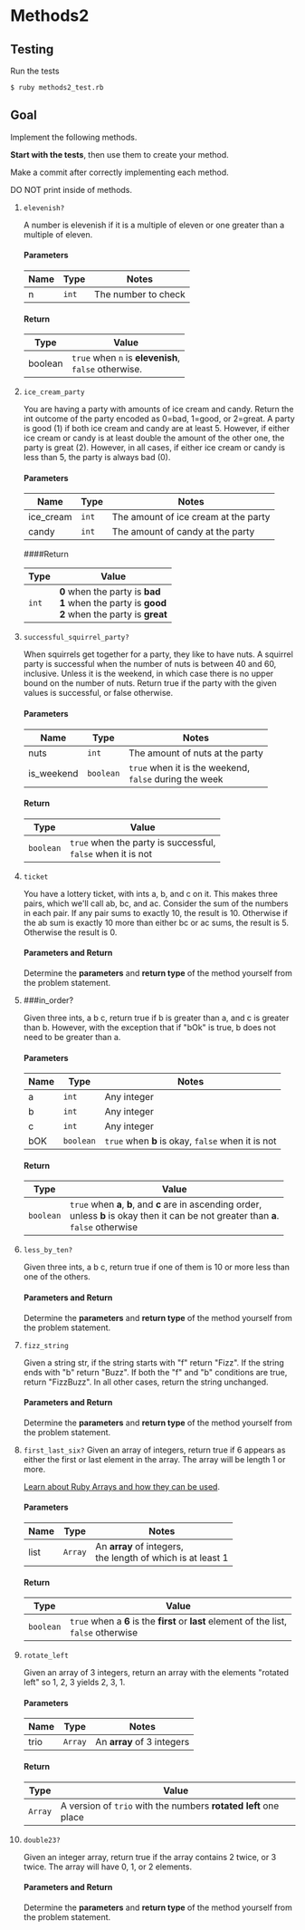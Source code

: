 # Methods2

## Testing

Run the tests

```
$ ruby methods2_test.rb
```

## Goal

Implement the following methods. 

**Start with the tests**, then use them to create your method.

Make a commit after correctly implementing each method.

DO NOT print inside of methods.

1. `elevenish?`

    A number is elevenish if it is a multiple of eleven or one greater than a multiple of eleven.

    #### Parameters

    <table>
        <th>Name</th>
        <th>Type</th>
        <th>Notes</th>
        <tbody>
            <tr>
                <td>n</td>
                <td><code>int</code></td>
                <td>The number to check</td>
            </tr>
        </tbody>
    </table>

    #### Return
    
    <table>
        <th>Type</th>
        <th>Value</th>
        <tbody>
            <tr>
                <td>boolean</td>
                <td><code>true</code> when <code>n</code> is <strong>elevenish</strong>, <br><code>false</code> otherwise.</td>
            </tr>
        </tbody>
    </table>
2. `ice_cream_party`

    You are having a party with amounts of ice cream and candy. Return the int outcome of the party encoded as 0=bad, 1=good, or 2=great. A party is good (1) if both ice cream and candy are at least 5. However, if either ice cream or candy is at least double the amount of the other one, the party is great (2). However, in all cases, if either ice cream or candy is less than 5, the party is always bad (0).

    #### Parameters

    <table>
        <th>Name</th>
        <th>Type</th>
        <th>Notes</th>
        <tbody>
            <tr>
                <td>ice_cream</td>
                <td><code>int</code></td>
                <td>The amount of ice cream at the party</td>
            </tr>
            <tr>
                <td>candy</td>
                <td><code>int</code></td>
                <td>The amount of candy at the party</td>
            </tr>
        </tbody>
    </table>

    ####Return

    <table>
        <th>Type</th>
        <th>Value</th>
        <tbody>
            <tr>
                <td><code>int</code></td>
                <td><strong>0</strong> when the party is <strong>bad</strong><br><strong>1</strong> when the party is <strong>good</strong><br><strong>2</strong> when the party is <strong>great</strong></td>
            </tr>
        </tbody>
    </table>
3. `successful_squirrel_party?`

    When squirrels get together for a party, they like to have nuts. A squirrel party is successful when the number of nuts is between 40 and 60, inclusive. Unless it is the weekend, in which case there is no upper bound on the number of nuts. Return true if the party with the given values is successful, or false otherwise.

    #### Parameters

    <table>
        <th>Name</th>
        <th>Type</th>
        <th>Notes</th>
        <tbody>
            <tr>
                <td>nuts</td>
                <td><code>int</code></td>
                <td>The amount of nuts at the party</td>
            </tr>
            <tr>
                <td>is_weekend</td>
                <td><code>boolean</code></td>
                <td><code>true</code> when it is the weekend, <br><code>false</code> during the week</td>
            </tr>
        </tbody>
    </table>

    #### Return

    <table>
        <th>Type</th>
        <th>Value</th>
        <tbody>
            <tr>
                <td><code>boolean</code></td>
                <td><code>true</code> when the party is successful, <br><code>false</code> when it is not</td>
            </tr>
        </tbody>
    </table>
4. `ticket`

    You have a lottery ticket, with ints a, b, and c on it. This makes three pairs, which we'll call ab, bc, and ac. Consider the sum of the numbers in each pair. If any pair sums to exactly 10, the result is 10. Otherwise if the ab sum is exactly 10 more than either bc or ac sums, the result is 5. Otherwise the result is 0.

    #### Parameters and Return
    Determine the **parameters** and **return type** of the method yourself from the problem statement.
5. ###in_order?

    Given three ints, a b c, return true if b is greater than a, and c is greater than b. However, with the exception that if "bOk" is true, b does not need to be greater than a.

    #### Parameters

    <table>
        <th>Name</th>
        <th>Type</th>
        <th>Notes</th>
        <tbody>
            <tr>
                <td>a</td>
                <td><code>int</code></td>
                <td>Any integer</td>
            </tr>
            <tr>
                <td>b</td>
                <td><code>int</code></td>
                <td>Any integer</td>
            </tr>
            <tr>
                <td>c</td>
                <td><code>int</code></td>
                <td>Any integer</td>
            </tr>
            <tr>
                <td>bOK</td>
                <td><code>boolean</code></td>
                <td><code>true</code> when <strong>b</strong> is okay, <code>false</code> when it is not</td>
            </tr>
        </tbody>
    </table>

    #### Return

    <table>
        <th>Type</th>
        <th>Value</th>
        <tbody>
            <tr>
                <td><code>boolean</code></td>
                <td><code>true</code> when <strong>a</strong>, <strong>b</strong>, and <strong>c</strong> are in ascending order, <br> unless <strong>b</strong> is okay then it can be not greater than <strong>a</strong>. <br> <code>false</code> otherwise<br></td>
            </tr>
        </tbody>
    </table>
6. `less_by_ten?`

    Given three ints, a b c, return true if one of them is 10 or more less than one of the others.

    #### Parameters and Return
    Determine the **parameters** and **return type** of the method yourself from the problem statement.
7. `fizz_string`

    Given a string str, if the string starts with "f" return "Fizz". If the string ends with "b" return "Buzz". If both the "f" and "b" conditions are true, return "FizzBuzz". In all other cases, return the string unchanged.

    #### Parameters and Return
    Determine the **parameters** and **return type** of the method yourself from the problem statement.
8. `first_last_six?`
	Given an array of integers, return true if 6 appears as either the first or last element in the array. The array will be length 1 or more.

    [Learn about Ruby Arrays and how they can be used](https://ruby-doc.org/core-2.2.0/Array.html).

    #### Parameters

    <table>
        <th>Name</th>
        <th>Type</th>
        <th>Notes</th>
        <tbody>
            <tr>
                <td>list</td>
                <td><code>Array</code></td>
                <td>An <strong>array</strong> of integers, <br>the length of which is at least 1</td>
            </tr>
        </tbody>
    </table>

    #### Return

    <table>
        <th>Type</th>
        <th>Value</th>
        <tbody>
            <tr>
                <td><code>boolean</code></td>
                <td><code>true</code> when a <strong>6</strong> is the <strong>first</strong> or <strong>last</strong> element of the list, <br><code>false</code> otherwise</td>
            </tr>
        </tbody>
    </table>
9. `rotate_left`

    Given an array of 3 integers, return an array with the elements "rotated left" so 1, 2, 3 yields 2, 3, 1.

    #### Parameters

    <table>
        <th>Name</th>
        <th>Type</th>
        <th>Notes</th>
        <tbody>
            <tr>
                <td>trio</td>
                <td><code>Array</code></td>
                <td>An <strong>array</strong> of 3 integers</td>
            </tr>
        </tbody>
    </table>

    #### Return

    <table>
        <th>Type</th>
        <th>Value</th>
        <tbody>
            <tr>
                <td><code>Array</code></td>
                <td>A version of <code>trio</code> with the numbers <strong>rotated left</strong> one place</td>
            </tr>
        </tbody>
    </table>
10. `double23?`

    Given an integer array, return true if the array contains 2 twice, or 3 twice. The array will have 0, 1, or 2 elements.

    #### Parameters and Return
    Determine the **parameters** and **return type** of the method yourself from the problem statement.
